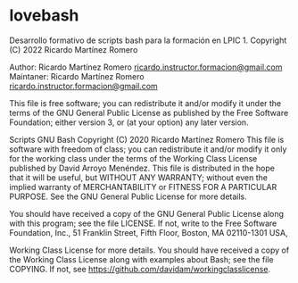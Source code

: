 # lovebash
Desarrollo formativo de scripts bash para la formación en 
LPIC 1.
Copyright (C) 2022  Ricardo Martínez Romero

Author: Ricardo Martínez Romero <ricardo.instructor.formacion@gmail.com>
Maintaner: Ricardo Martínez Romero <ricardo.instructor.formacion@gmail.com>

This file is free software; you can redistribute it and/or modify
it under the terms of the GNU General Public License as published by
the Free Software Foundation; either version 3, or (at your option)
any later version.

 Scripts GNU Bash
 Copyright (C) 2020 Ricardo Martínez Romero
 This file is software with freedom of class; you can
 redistribute it and/or modify it  only for the working
 class under the terms of the Working Class License
 published by David Arroyo Menéndez.
 This file is distributed in the hope that it will be useful,
 but WITHOUT ANY WARRANTY; without even the implied warranty of
 MERCHANTABILITY or FITNESS FOR A PARTICULAR PURPOSE.  See the
 GNU General Public License for more details.

 You should have received a copy of the GNU General Public License
 along with this program; see the file LICENSE.  If not, write to
 the Free Software Foundation, Inc., 51 Franklin Street, Fifth Floor,
 Boston, MA 02110-1301 USA,

 Working Class License for more details.
 You should have received a copy of the Working Class License along
 with examples about Bash; see the file COPYING. If not, see
 <https://github.com/davidam/workingclasslicense>.
